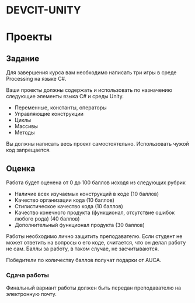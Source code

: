 # DEVCIT-UNITY
Проекты
=======

## Задание

Для завершения курса вам необходимо написать три игры в среде Processing на
языке C#.

Ваши проекты должны содержать и использовать по назначению следующие элементы
языка С# и среды Unity.

* Переменные, константы, операторы
* Управляющие конструкции
* Циклы
* Массивы
* Методы

Вы должны написать весь проект самостоятельно. Использовать чужой код
запрещается.

## Оценка

Работа будет оценена от 0 до 100 баллов исходя из следующих рубрик

* Наличие всех изучаемых конструкций в коде (10 баллов)
* Качество организации кода (10 баллов)
* Стилистическое качество кода (10 баллов)
* Качество конечного продукта (функционал, отсутствие ошибок любого рода) (40 баллов)
* Дополнительный функционал продукта (30 баллов)

Работы необходимо лично защитить преподавателю. Если студент не может ответить
на вопросы о его коде, считается, что он делал работу не сам. Баллы за работу,
в таком случае, не засчитываются.

Победители по количеству баллов получат подарки от AUCA.

### Сдача работы

Финальный вариант работы должен быть передан преподавателю на электронную
почту.

